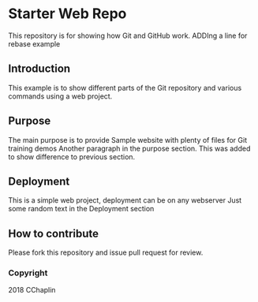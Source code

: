 # Starter Web Repo

This repository is for showing how Git and GitHub work. ADDIng a line for rebase example

## Introduction
This example is to show different parts of the Git repository and various commands using a web project.

## Purpose
The main purpose is to provide Sample website with plenty of files for Git training  demos
Another paragraph in the purpose section. This was added to show difference to previous section.

## Deployment

This is a simple web project, deployment can be on any webserver
Just some random text in the Deployment section

## How to contribute
Please fork this repository and issue pull request for review.

### Copyright
2018 CChaplin

